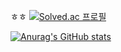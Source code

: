 ㅎㅎ
[![Solved.ac
프로필](http://mazassumnida.wtf/api/mini/generate_badge?boj=batlove108)](https://solved.ac/batlove108)

[![Anurag's GitHub stats](https://github-readme-stats.vercel.app/api?username=hyerim108)](https://github.com/hyerim108/github-readme-stats)
